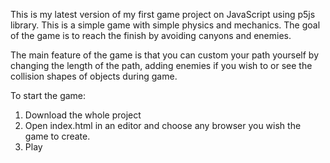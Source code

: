 This is my latest version of my first game project on JavaScript using p5js library. This is a simple game with simple physics and mechanics. The goal of the game is to reach the finish by avoiding canyons and enemies. 

The main feature of the game is that you can custom your path yourself by changing the length of the path, adding enemies if you wish to or see the collision shapes of objects during game.

To start the game:
1) Download the whole project
2) Open index.html in an editor and choose any browser you wish the game to create.
3) Play


